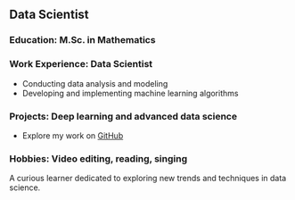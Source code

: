 ## Data Scientist

### Education: M.Sc. in Mathematics

### Work Experience: Data Scientist  
- Conducting data analysis and modeling  
- Developing and implementing machine learning algorithms

### Projects: Deep learning and advanced data science  
- Explore my work on [GitHub](https://github.com/ShebaDarko/MACHINE-LEARNING-FOR-INTRUSION-DETECTION-)

### Hobbies: Video editing, reading, singing

A curious learner dedicated to exploring new trends and techniques in data science.


